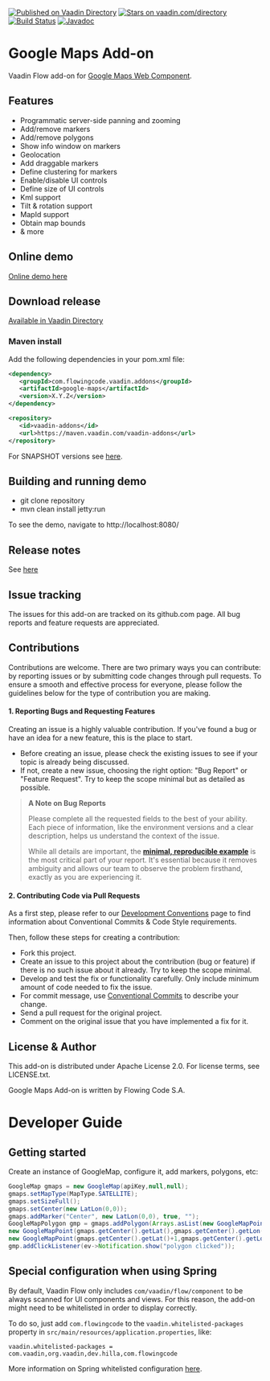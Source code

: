 [![Published on Vaadin Directory](https://img.shields.io/badge/Vaadin%20Directory-published-00b4f0.svg)](https://vaadin.com/directory/component/google-maps-addon)
[![Stars on vaadin.com/directory](https://img.shields.io/vaadin-directory/star/google-maps-addon.svg)](https://vaadin.com/directory/component/google-maps-addon)
[![Build Status](https://jenkins.flowingcode.com/job/GoogleMaps-14-addon/badge/icon)](https://jenkins.flowingcode.com/job/GoogleMaps-14-addon)
[![Javadoc](https://img.shields.io/badge/javadoc-00b4f0)](https://javadoc.flowingcode.com/artifact/com.flowingcode.vaadin.addons/google-maps)

# Google Maps Add-on

Vaadin Flow add-on for [Google Maps Web Component](https://github.com/FlowingCode/google-map).

## Features

* Programmatic server-side panning and zooming
* Add/remove markers
* Add/remove polygons  
* Show info window on markers
* Geolocation
* Add draggable markers
* Define clustering for markers
* Enable/disable UI controls
* Define size of UI controls
* Kml support
* Tilt & rotation support
* MapId support
* Obtain map bounds
* & more

## Online demo

[Online demo here](http://addonsv24.flowingcode.com/googlemaps)

## Download release

[Available in Vaadin Directory](https://vaadin.com/directory/component/google-maps-addon)

### Maven install

Add the following dependencies in your pom.xml file:

```xml
<dependency>
   <groupId>com.flowingcode.vaadin.addons</groupId>
   <artifactId>google-maps</artifactId>
   <version>X.Y.Z</version>
</dependency>
```
<!-- the above dependency should be updated with latest released version information -->

```xml
<repository>
   <id>vaadin-addons</id>
   <url>https://maven.vaadin.com/vaadin-addons</url>
</repository>
```

For SNAPSHOT versions see [here](https://maven.flowingcode.com/snapshots/).

## Building and running demo

- git clone repository
- mvn clean install jetty:run

To see the demo, navigate to http://localhost:8080/

## Release notes

See [here](https://github.com/FlowingCode/GoogleMapsAddon/releases)

## Issue tracking

The issues for this add-on are tracked on its github.com page. All bug reports and feature requests are appreciated. 

## Contributions

Contributions are welcome. There are two primary ways you can contribute: by reporting issues or by submitting code changes through pull requests. To ensure a smooth and effective process for everyone, please follow the guidelines below for the type of contribution you are making.

#### 1. Reporting Bugs and Requesting Features

Creating an issue is a highly valuable contribution. If you've found a bug or have an idea for a new feature, this is the place to start.

* Before creating an issue, please check the existing issues to see if your topic is already being discussed.
* If not, create a new issue, choosing the right option: "Bug Report" or "Feature Request". Try to keep the scope minimal but as detailed as possible.

> **A Note on Bug Reports**
> 
> Please complete all the requested fields to the best of your ability. Each piece of information, like the environment versions and a clear description, helps us understand the context of the issue.
> 
> While all details are important, the **[minimal, reproducible example](https://stackoverflow.com/help/minimal-reproducible-example)** is the most critical part of your report. It's essential because it removes ambiguity and allows our team to observe the problem firsthand, exactly as you are experiencing it.

#### 2. Contributing Code via Pull Requests

As a first step, please refer to our [Development Conventions](https://github.com/FlowingCode/DevelopmentConventions) page to find information about Conventional Commits & Code Style requirements.

Then, follow these steps for creating a contribution:
 
- Fork this project.
- Create an issue to this project about the contribution (bug or feature) if there is no such issue about it already. Try to keep the scope minimal.
- Develop and test the fix or functionality carefully. Only include minimum amount of code needed to fix the issue.
- For commit message, use [Conventional Commits](https://github.com/FlowingCode/DevelopmentConventions/blob/main/conventional-commits.md) to describe your change.
- Send a pull request for the original project.
- Comment on the original issue that you have implemented a fix for it.

## License & Author

This add-on is distributed under Apache License 2.0. For license terms, see LICENSE.txt.

Google Maps Add-on is written by Flowing Code S.A.

# Developer Guide

## Getting started

Create an instance of GoogleMap, configure it, add markers, polygons, etc:
```java
GoogleMap gmaps = new GoogleMap(apiKey,null,null);
gmaps.setMapType(MapType.SATELLITE);
gmaps.setSizeFull();
gmaps.setCenter(new LatLon(0,0));
gmaps.addMarker("Center", new LatLon(0,0), true, "");
GoogleMapPolygon gmp = gmaps.addPolygon(Arrays.asList(new GoogleMapPoint(gmaps.getCenter()),
new GoogleMapPoint(gmaps.getCenter().getLat(),gmaps.getCenter().getLon()+1),
new GoogleMapPoint(gmaps.getCenter().getLat()+1,gmaps.getCenter().getLon())));
gmp.addClickListener(ev->Notification.show("polygon clicked"));
```

## Special configuration when using Spring

By default, Vaadin Flow only includes ```com/vaadin/flow/component``` to be always scanned for UI components and views. For this reason, the add-on might need to be whitelisted in order to display correctly. 

To do so, just add ```com.flowingcode``` to the ```vaadin.whitelisted-packages``` property in ```src/main/resources/application.properties```, like:

```vaadin.whitelisted-packages = com.vaadin,org.vaadin,dev.hilla,com.flowingcode```
 
More information on Spring whitelisted configuration [here](https://vaadin.com/docs/latest/integrations/spring/configuration/#configure-the-scanning-of-packages).
